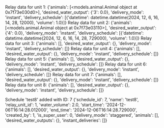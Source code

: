 Relay data for unit 1: {'animals': [<models.animal.Animal object at 0x7f73e030d0>], 'desired_water_output': {'3': 0.0}, 'delivery_mode': 'instant', 'delivery_schedule': [{'datetime': datetime.datetime(2024, 12, 6, 16, 14, 28, 12000), 'volume': 1.0}]}
Relay data for unit 2: {'animals': [<models.animal.Animal object at 0x7f73e03110>], 'desired_water_output': {'4': 0.0}, 'delivery_mode': 'instant', 'delivery_schedule': [{'datetime': datetime.datetime(2024, 12, 6, 16, 14, 28, 729000), 'volume': 1.0}]}
Relay data for unit 3: {'animals': [], 'desired_water_output': {}, 'delivery_mode': 'instant', 'delivery_schedule': []}
Relay data for unit 4: {'animals': [], 'desired_water_output': {}, 'delivery_mode': 'instant', 'delivery_schedule': []}
Relay data for unit 5: {'animals': [], 'desired_water_output': {}, 'delivery_mode': 'instant', 'delivery_schedule': []}
Relay data for unit 6: {'animals': [], 'desired_water_output': {}, 'delivery_mode': 'instant', 'delivery_schedule': []}
Relay data for unit 7: {'animals': [], 'desired_water_output': {}, 'delivery_mode': 'instant', 'delivery_schedule': []}
Relay data for unit 8: {'animals': [], 'desired_water_output': {}, 'delivery_mode': 'instant', 'delivery_schedule': []}


Schedule 'test8' added with ID: 7
{'schedule_id': 7, 'name': 'test8', 'relay_unit_id': 1, 'water_volume': 2.0, 'start_time': '2024-12-06T16:14:28.012000', 'end_time': '2024-12-06T16:14:28.729000', 'created_by': 1, 'is_super_user': 0, 'delivery_mode': 'staggered', 'animals': [], 'desired_water_outputs': {}, 'instant_deliveries': []}